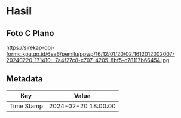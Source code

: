# Hasil

## Foto C Plano

https://sirekap-obj-formc.kpu.go.id/6ea6/pemilu/ppwp/16/12/01/20/02/1612012002007-20240220-171410--7a4f27c8-c707-4205-8bf5-c78117b66454.jpg


## Metadata

| Key        | Value               |
| ---------- | ------------------- |
| Time Stamp | 2024-02-20 18:00:00 |



